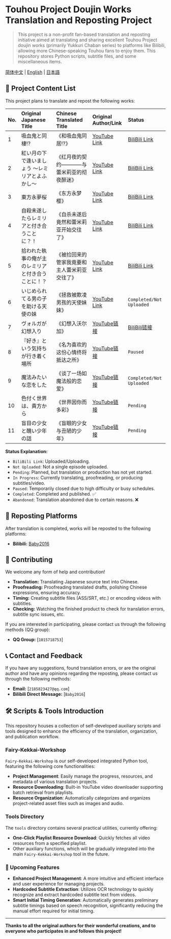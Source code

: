 # Touhou Project Doujin Works Translation and Reposting Project

> This project is a non-profit fan-based translation and reposting initiative aimed at translating and sharing excellent Touhou Project doujin works (primarily Yukkuri Chaban series) to platforms like Bilibili, allowing more Chinese-speaking Touhou fans to enjoy them. This repository stores Python scripts, subtitle files, and some miscellaneous items.

[简体中文](README.md) | [English](README.en.md) | [日本語](README.jpn.md)

## 📜 Project Content List

This project plans to translate and repost the following works:

| No. | Original Japanese Title | Chinese Translated Title | Original Author/Link | Status |
| :--- | :--- | :--- | :--- | :--- |
| 1 | 吸血鬼と同棲⁉ | 《和吸血鬼同居⁉》 | [YouTube Link](https://youtube.com/playlist?list=PL4PMLGSCaH8AF_vC-FcV9DTDU5XPCatxG&si=GWl5UiVDuTpyRH8R) | [BiliBili Link](https://space.bilibili.com/499929312/lists/6267690) |
| 2 | 紅い月の下で逢いましょう ～レミリアとよふかし～ | 《红月夜的契约————与蕾米莉亚的彻夜醉迷》 | [YouTube Link](https://www.youtube.com/playlist?list=PLFU-QWGTBq-4SsfGQuJBNzmvZtTzN3FoJ) | [BiliBili Link](https://space.bilibili.com/499929312/lists/6324095) |
| 3 | 東方永夢桜 | 《东方永梦樱》 | [YouTube Link](https://www.youtube.com/playlist?list=PLmc6eO_qCE4nYR7tYmTsppAF1CTxhcrTP) | [BiliBili Link](https://space.bilibili.com/499929312/lists/6449310) |
| 4 | 自殺未遂したらレミリアと付き合うことに？！ | 《自杀未遂后竟然和蕾米莉亚开始交往了》 | [YouTube Link](https://youtube.com/playlist?list=PLwnprYHAfPHaqEZqQFi2nQiPLg5Igo3mT) | [BiliBili Link](https://space.bilibili.com/499929312/lists/6466841) |
| 5 | 拾われた執事の俺が主のレミリアと付き合うことに！？ | 《被捡回来的管家我竟要和主人蕾米莉亚交往了》 | [YouTube Link](https://youtube.com/playlist?list=PLuabzLomQRYVdcxxhc8Y47EAzF790gZOz) | [BiliBili Link](https://space.bilibili.com/499929312/lists/6466915) |
| 6 | いじめられてる男の子を助ける天使の妹 | 《拯救被欺凌男孩的天使妹妹》 | [YouTube Link](https://youtube.com/playlist?list=PLkONYltbNkGdPwu1CVug0NyOROBUShYqh) | `Completed/Not Uploaded` |
| 7 | ヴォルガが幻想入り | 《幻想入沃尔加》 | [YouTube链接](https://youtube.com/playlist?list=PLn5zMpk5-YR-Qzz5RcosD3oA5MbuMk23V) | [BiliBili链接](https://space.bilibili.com/499929312/lists/6525221) |
| 8 | 『好き』という気持ちが行き着く場所 | 《名为喜欢的这份心情终将抵达之所》 | [YouTube链接](https://youtube.com/playlist?list=PLkONYltbNkGeSqD-pDcXaWsj7dgJSejz8) | `Paused` |
| 9 | 魔法みたいな恋をした | 《谈了一场如魔法般的恋爱》 | [YouTube链接](https://youtube.com/playlist?list=PLwnprYHAfPHZ0bKlsSRE1CQYkWNYw5L6U) | `Completed/Not Uploaded` |
| 10 | 色付く世界は、貴方から | 《世界因你而多彩》 | [YouTube链接](https://www.youtube.com/playlist?list=PLwsFUfY3oQWJ3GsyshggcsJbI6_X8hRD0) | `Pending` |
| 11 | 盲目の少女と醜い少年の話 | 《盲眼的少女与丑陋的少年》 | [YouTube链接](https://youtube.com/playlist?list=PLuabzLomQRYUsFGKUThPnEMJ-zT2dxdBj) | `Pending` |

**Status Explanation:**
- `BiliBili Link`: Uploaded/Uploading.
- `Not Uploaded`: Not a single episode uploaded.
- `Pending`: Planned, but translation or production has not yet started.
- `In Progress`: Currently translating, proofreading, or producing subtitles/video.
- `Paused`: Temporarily closed due to high difficulty or busy schedules.
- `Completed`: Completed and published. ✅
- `Abandoned`: Translation abandoned due to certain reasons. ❌

## 🎯 Reposting Platforms

After translation is completed, works will be reposted to the following platforms:

*   **Bilibili:** [Baby2016](https://space.bilibili.com/499929312)

## 🤝 Contributing

We welcome any form of help and contribution!

*   **Translation:** Translating Japanese source text into Chinese.
*   **Proofreading:** Proofreading translated drafts, polishing Chinese expressions, ensuring accuracy.
*   **Timing:** Creating subtitle files (ASS/SRT, etc.) or encoding videos with subtitles.
*   **Checking:** Watching the finished product to check for translation errors, subtitle sync issues, etc.

If you are interested in participating, please contact us through the following methods (QQ group):

*   **QQ Group:** [`1015718753`]

## 📞 Contact and Feedback

If you have any suggestions, found translation errors, or are the original author and have any opinions regarding the reposting, please contact us through the following methods:

*   **Email:** [`2185823427@qq.com`]
*   **Bilibili Direct Message:** [`Baby2016`]

## 🛠️ Scripts & Tools Introduction

This repository houses a collection of self-developed auxiliary scripts and tools designed to enhance the efficiency of the translation, organization, and publication workflow.

### Fairy-Kekkai-Workshop

`Fairy-Kekkai-Workshop` is our self-developed integrated Python tool, featuring the following core functionalities:

- **Project Management**: Easily manage the progress, resources, and metadata of various translation projects.
- **Resource Downloading**: Built-in YouTube video downloader supporting batch retrieval from playlists.
- **Resource Organization**: Automatically categorizes and organizes project-related asset files such as images and audio.

### Tools Directory

The `tools` directory contains several practical utilities, currently offering:

- **One-Click Playlist Resource Download**: Quickly fetches all video resources from a specified playlist.
- Other auxiliary functions, which will be gradually integrated into the main `Fairy-Kekkai-Workshop` tool in the future.

### 🚧 Upcoming Features

- **Enhanced Project Management**: A more intuitive and efficient interface and user experience for managing projects.
- **Hardcoded Subtitle Extraction**: Utilizes OCR technology to quickly recognize and extract hardcoded subtitle text from videos.
- **Smart Initial Timing Generation**: Automatically generates preliminary subtitle timings based on speech recognition, significantly reducing the manual effort required for initial timing.

---

**Thanks to all the original authors for their wonderful creations, and to everyone who participates in and follows this project!**